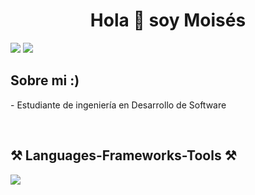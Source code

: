 
<h1 align="center"> Hola 👋 soy Moisés</h1>

<a href="https://www.facebook.com/moises.perez.307540"><img src="https://img.shields.io/badge/Facebook-1877F2?style=for-the-badge&logo=facebook&logoColor=white"></a>
<a href="https://www.instagram.com/_moises.prz/"><img src="https://img.shields.io/badge/Instagram-E4405F?style=for-the-badge&logo=instagram&logoColor=white"></a>
<br>
<h2>Sobre mi :)</h2>
<p>
  - Estudiante de ingeniería en Desarrollo de Software
</p>
<br>
<h2>⚒️ Languages-Frameworks-Tools ⚒️</h2>
<p align="left">
  <a href="https://skillicons.dev">
    <img src="https://skillicons.dev/icons?i=php,mysql,js,laravel,html,css,cs,py,java" />
  </a>
</p>

<!--
**mois3s-perez/mois3s-perez** is a ✨ _special_ ✨ repository because its `README.md` (this file) appears on your GitHub profile.

Here are some ideas to get you started:

- 🔭 I’m currently working on ...
- 🌱 I’m currently learning ...
- 👯 I’m looking to collaborate on ...
- 🤔 I’m looking for help with ...
- 💬 Ask me about ...
- 📫 How to reach me: ...
- 😄 Pronouns: ...
- ⚡ Fun fact: ...
-->
